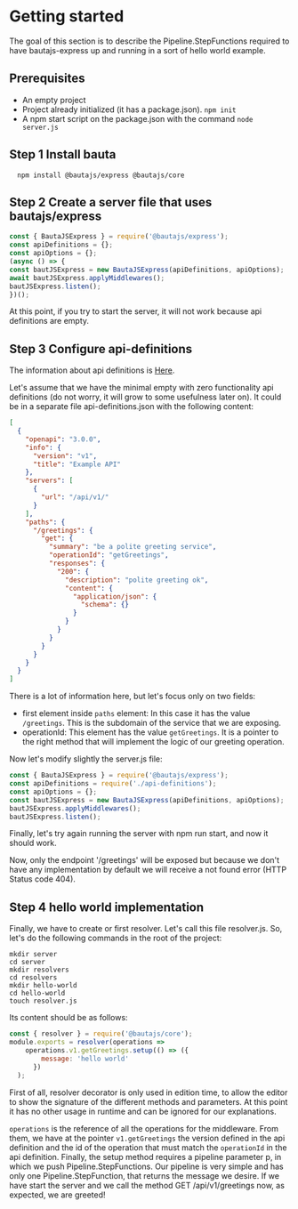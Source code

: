 # Getting started

The goal of this section is to describe the Pipeline.StepFunctions required to have bautajs-express up and running in a sort of hello world example.

## Prerequisites
- An empty project
- Project already initialized (it has a package.json). ``npm init``
- A npm start script on the package.json with the command `node server.js`

## Step 1 Install bauta

```console
  npm install @bautajs/express @bautajs/core
```

## Step 2 Create a server file that uses bautajs/express

```js
const { BautaJSExpress } = require('@bautajs/express');
const apiDefinitions = {};
const apiOptions = {};
(async () => {
const bautJSExpress = new BautaJSExpress(apiDefinitions, apiOptions);
await bautJSExpress.applyMiddlewares();
bautJSExpress.listen();
})();
```

At this point, if you try to start the server, it will not work because api definitions are empty.

## Step 3 Configure api-definitions

The information about api definitions is [Here](./api-definition.md).

Let's assume that we have the minimal empty with zero functionality api definitions (do not worry, it will grow to some usefulness later on). It could be in a separate file api-definitions.json with the following content:

```json
[
  {
    "openapi": "3.0.0",
    "info": {
      "version": "v1",
      "title": "Example API"
    },
    "servers": [
      {
        "url": "/api/v1/"
      }
    ],
    "paths": {
      "/greetings": {
        "get": {
          "summary": "be a polite greeting service",
          "operationId": "getGreetings",
          "responses": {
            "200": {
              "description": "polite greeting ok",
              "content": {
                "application/json": {
                  "schema": {}
                }
              }
            }
          }
        }
      }
    }
  }
]
```

There is a lot of information here, but let's focus only on two fields:

- first element inside ```paths``` element: In this case it has the value ```/greetings```. This is the subdomain of the service that we are exposing.
- operationId: This element has the value ```getGreetings```. It is a pointer to the right method that will implement the logic of our greeting operation.

Now let's modify slightly the server.js file:

```js
const { BautaJSExpress } = require('@bautajs/express');
const apiDefinitions = require('./api-definitions');
const apiOptions = {};
const bautJSExpress = new BautaJSExpress(apiDefinitions, apiOptions);
bautJSExpress.applyMiddlewares();
bautJSExpress.listen();
```

Finally, let's try again running the server with npm run start, and now it should work.

Now, only the endpoint '/greetings' will be exposed but because we don't have any implementation by default we will receive a not found error (HTTP Status code 404).

## Step 4 hello world implementation
Finally, we have to create or first resolver. Let's call this file resolver.js. So, let's do the following commands in the root of the project:

```console
mkdir server
cd server
mkdir resolvers
cd resolvers
mkdir hello-world
cd hello-world
touch resolver.js
```

Its content should be as follows:
```js
const { resolver } = require('@bautajs/core');
module.exports = resolver(operations =>
    operations.v1.getGreetings.setup(() => ({
        message: 'hello world'
      })
  );
```

First of all, resolver decorator is only used in edition time, to allow the editor to show the signature of the different methods and
parameters. At this point it has no other usage in runtime and can be ignored for our explanations.

`operations` is the reference of all the operations for the middleware. From them, we have at the pointer `v1.getGreetings`  the version defined in the api definition and the id of the operation that must match the `operationId` in the api definition.
Finally, the setup method requires a pipeline parameter p, in which we push Pipeline.StepFunctions. Our pipeline is very simple and has only one Pipeline.StepFunction, that returns the message we desire.
If we have start the server and we call the method GET /api/v1/greetings now, as expected, we are greeted! 
